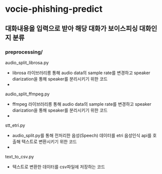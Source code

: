# vocie-phishing-predict

## 대화내용을 입력으로 받아 해당 대화가 보이스피싱 대화인지 분류

### preprocessing/
audio_split_librosa.py 
- librosa 라이브러리릉 통해 audio data의 sample rate를 변경하고 speaker diarization을 통해 speaker를 분리시키기 위한 코드
- 
audio_split_ffmpeg.py
- ffmpeg 라이브러리릉 통해 audio data의 sample rate를 변경하고 speaker diarization을 통해 speaker를 분리시키기 위한 코드
- 
stt_etri.py
- audio_split.py를 통해 전처리한 음성(Speech) 데이터를 etri 음성인식 api를 호출해 텍스트로 변환시키기 위한 코드
- 
text_to_csv.py
- 텍스트로 변환한 데이터를 csv파일에 저장하는 코드

